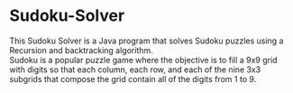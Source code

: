 # Sudoku-Solver
This Sudoku Solver is a Java program that solves Sudoku puzzles using a Recursion and backtracking algorithm.
<br>
Sudoku is a popular puzzle game where the objective is to fill a 9x9 grid with digits so that each column, each row, and each of the nine 3x3 subgrids that compose the grid contain all of the digits from 1 to 9.
